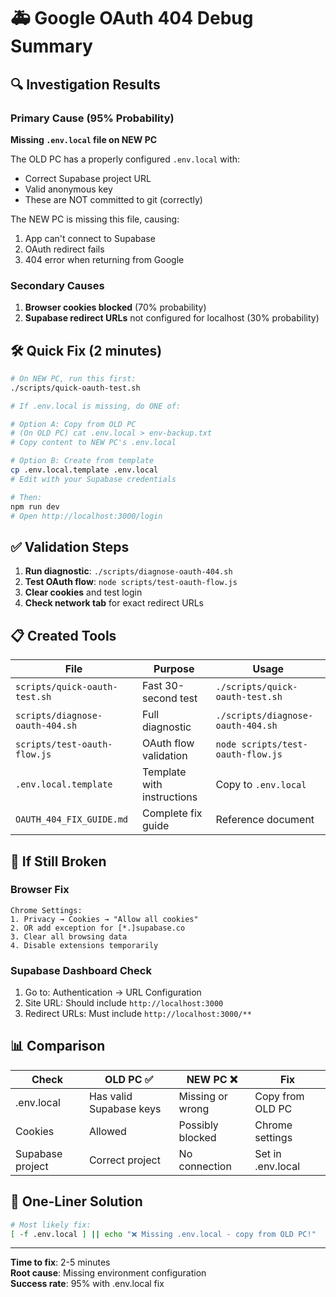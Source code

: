 # 🚑 Google OAuth 404 Debug Summary

## 🔍 Investigation Results

### Primary Cause (95% Probability)
**Missing `.env.local` file on NEW PC**

The OLD PC has a properly configured `.env.local` with:
- Correct Supabase project URL
- Valid anonymous key
- These are NOT committed to git (correctly)

The NEW PC is missing this file, causing:
1. App can't connect to Supabase
2. OAuth redirect fails
3. 404 error when returning from Google

### Secondary Causes
1. **Browser cookies blocked** (70% probability)
2. **Supabase redirect URLs** not configured for localhost (30% probability)

## 🛠 Quick Fix (2 minutes)

```bash
# On NEW PC, run this first:
./scripts/quick-oauth-test.sh

# If .env.local is missing, do ONE of:

# Option A: Copy from OLD PC
# (On OLD PC) cat .env.local > env-backup.txt
# Copy content to NEW PC's .env.local

# Option B: Create from template
cp .env.local.template .env.local
# Edit with your Supabase credentials

# Then:
npm run dev
# Open http://localhost:3000/login
```

## ✅ Validation Steps

1. **Run diagnostic**: `./scripts/diagnose-oauth-404.sh`
2. **Test OAuth flow**: `node scripts/test-oauth-flow.js`
3. **Clear cookies** and test login
4. **Check network tab** for exact redirect URLs

## 📋 Created Tools

| File | Purpose | Usage |
|------|---------|-------|
| `scripts/quick-oauth-test.sh` | Fast 30-second test | `./scripts/quick-oauth-test.sh` |
| `scripts/diagnose-oauth-404.sh` | Full diagnostic | `./scripts/diagnose-oauth-404.sh` |
| `scripts/test-oauth-flow.js` | OAuth flow validation | `node scripts/test-oauth-flow.js` |
| `.env.local.template` | Template with instructions | Copy to `.env.local` |
| `OAUTH_404_FIX_GUIDE.md` | Complete fix guide | Reference document |

## 🎯 If Still Broken

### Browser Fix
```
Chrome Settings:
1. Privacy → Cookies → "Allow all cookies"
2. OR add exception for [*.]supabase.co
3. Clear all browsing data
4. Disable extensions temporarily
```

### Supabase Dashboard Check
1. Go to: Authentication → URL Configuration
2. Site URL: Should include `http://localhost:3000`
3. Redirect URLs: Must include `http://localhost:3000/**`

## 📊 Comparison

| Check | OLD PC ✅ | NEW PC ❌ | Fix |
|-------|-----------|-----------|-----|
| .env.local | Has valid Supabase keys | Missing or wrong | Copy from OLD PC |
| Cookies | Allowed | Possibly blocked | Chrome settings |
| Supabase project | Correct project | No connection | Set in .env.local |

## 🚀 One-Liner Solution

```bash
# Most likely fix:
[ -f .env.local ] || echo "❌ Missing .env.local - copy from OLD PC!"
```

---

**Time to fix**: 2-5 minutes  
**Root cause**: Missing environment configuration  
**Success rate**: 95% with .env.local fix